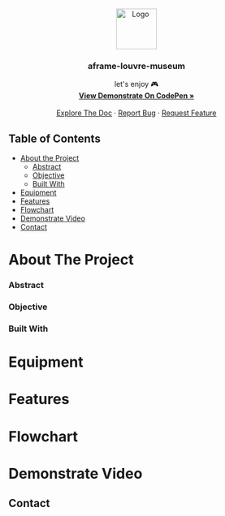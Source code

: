 <!-- PROJECT LOGO -->
<br />
<p align="center">
  <a href="https://github.com/pspapleng">
    <img src="https://raw.githubusercontent.com/othneildrew/Best-README-Template/master/images/logo.png" alt="Logo" width="80" height="80">
  </a>

  <h3 align="center">aframe-louvre-museum
</h3>

  <p align="center">
  let's enjoy 🎮
    <br />
    <a href="https://codepen.io/power4/pen/OJyEeev"><strong>View Demonstrate On CodePen »</strong></a>
    <br />
    <br />
    <a href="https://github.com/pspapleng">Explore The Doc</a>
    ·
    <a href="https://github.com/pspapleng">Report Bug</a>
    ·
    <a href="https://github.com/pspapleng">Request Feature</a>
  </p>
</p>

<!-- TABLE OF CONTENTS -->

## Table of Contents

- [About the Project](#about-the-project)
  - [Abstract](#Abstract)
  - [Objective](#Objective)
  - [Built With](#built-with)
- [Equipment](#Equipment)
- [Features](#Features)
- [Flowchart](#Flowchart)
- [Demonstrate Video](#Demonstrate-Video)
- [Contact](#contact)

<!-- ABOUT THE PROJECT -->

# About The Project

### Abstract

### Objective

### Built With

# Equipment

# Features

# Flowchart

# Demonstrate Video

## Contact
